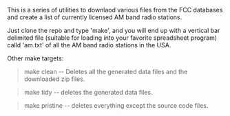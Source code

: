 This is a series of utilities to downlaod various files 
from the FCC databases and create a list of currently 
licensed AM band radio stations.

Just clone the repo and type 'make', and you will end up with
a vertical bar delimited file (suitable for loading into your
favorite spreadsheet program) calld 'am.txt' of all the AM band radio stations in the USA.

Other make targets:
> make clean -- Deletes all the generated data files and the downloaded zip files.

> make tidy -- deletes the generated data files.

> make pristine -- deletes everything except the source code files.
